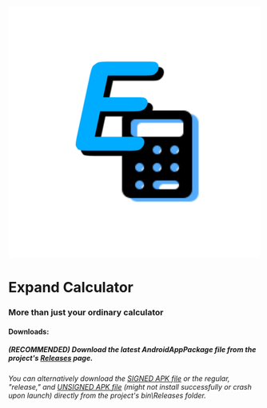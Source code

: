 ![](https://github.com/j-m-a-g/Expand_Calculator/blob/master/MultiPurposeCalculatorApp.Android/Resources/drawable/Expand_Calculator_Icon.png?raw=true)
# Expand Calculator
### More than just your ordinary calculator
#### Downloads:
##### (RECOMMENDED) Download the latest AndroidAppPackage file from the project's [Releases](https://github.com/j-m-a-g/Expand_Calculator/releases) page.
###### You can alternatively download the [SIGNED APK file](https://github.com/j-m-a-g/Expand_Calculator/blob/master/MultiPurposeCalculatorApp.Android/bin/Release/com.companyname.ExpandCalculator-Signed.apk) or the regular, "release," and [UNSIGNED APK file](https://github.com/j-m-a-g/Expand_Calculator/blob/master/MultiPurposeCalculatorApp.Android/bin/Release/com.companyname.ExpandCalculator.apk) (might not install successfully or crash upon launch) directly from the project's bin\Releases folder.
